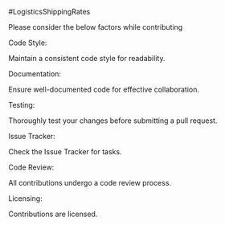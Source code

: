 #LogisticsShippingRates

Please consider the below factors while contributing

Code Style:

Maintain a consistent code style for readability.

Documentation:

Ensure well-documented code for effective collaboration.

Testing:

Thoroughly test your changes before submitting a pull request.

Issue Tracker:

Check the Issue Tracker for tasks.

Code Review:

All contributions undergo a code review process.

Licensing:

Contributions are licensed.
